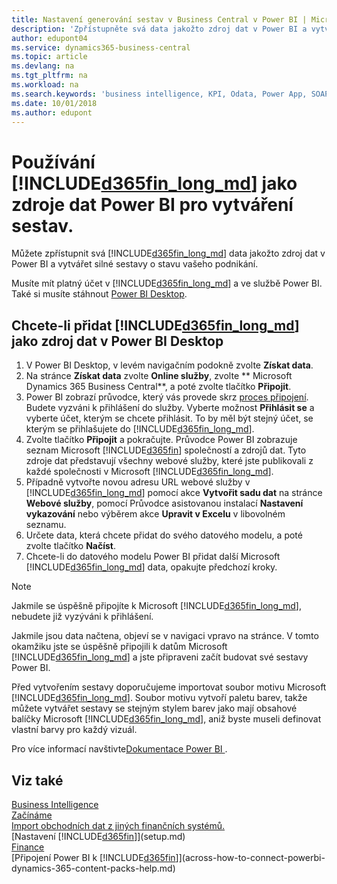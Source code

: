 ```yaml
---
title: Nastavení generování sestav v Business Central v Power BI | Microsoft Docs
description: 'Zpřístupněte svá data jakožto zdroj dat v Power BI a vytvářejte silné sestavy, vypovídající o stavu vašeho podnikání.'
author: edupont04
ms.service: dynamics365-business-central
ms.topic: article
ms.devlang: na
ms.tgt_pltfrm: na
ms.workload: na
ms.search.keywords: 'business intelligence, KPI, Odata, Power App, SOAP, analysis'
ms.date: 10/01/2018
ms.author: edupont
---
```

# <a name="using-included365fin_long_mdincludesd365fin_long_mdmd-as-power-bi-data-source-for-building-reports"></a>Používání [!INCLUDE[d365fin_long_md](includes/d365fin_long_md.md)] jako zdroje dat Power BI pro vytváření sestav.
Můžete zpřístupnit svá [!INCLUDE[d365fin_long_md](includes/d365fin_long_md.md)] data jakožto zdroj dat v Power BI a vytvářet silné sestavy o stavu vašeho podnikání.  

Musíte mít platný účet v [!INCLUDE[d365fin_long_md](includes/d365fin_long_md.md)] a ve službě Power BI. Také si musíte stáhnout [Power BI Desktop](https://powerbi.microsoft.com/en-us/desktop/).  

## <a name="to-add-included365fin_long_mdincludesd365fin_long_mdmd-as-a-data-source-in-power-bi-desktop"></a>Chcete-li přidat [!INCLUDE[d365fin_long_md](includes/d365fin_long_md.md)] jako zdroj dat v Power BI Desktop
1. V Power BI Desktop, v levém navigačním podokně zvolte **Získat data**.
2. Na stránce **Získat data** zvolte **Online služby**, zvolte ** Microsoft Dynamics 365 Business Central**, a poté zvolte tlačítko **Připojit**.
3. Power BI zobrazí průvodce, který vás provede skrz [proces připojení](across-how-to-connect-powerbi-dynamics-365-content-packs-help.md). Budete vyzváni k přihlášení do služby. Vyberte možnost **Přihlásit se** a vyberte účet, kterým se chcete přihlásit. To by měl být stejný účet, se kterým se přihlašujete do [!INCLUDE[d365fin_long_md](includes/d365fin_long_md.md)].
4. Zvolte tlačítko **Připojit** a pokračujte. Průvodce Power BI zobrazuje seznam Microsoft [!INCLUDE[d365fin](includes/d365fin_md.md)] společností a zdrojů dat. Tyto zdroje dat představují všechny webové služby, které jste publikovali z každé společnosti v Microsoft [!INCLUDE[d365fin_long_md](includes/d365fin_long_md.md)].
5. Případně vytvořte novou adresu URL webové služby v [!INCLUDE[d365fin_long_md](includes/d365fin_long_md.md)] pomocí akce **Vytvořit sadu dat** na stránce **Webové služby**, pomocí Průvodce asistovanou instalací **Nastavení vykazování** nebo výběrem akce **Upravit v Excelu** v libovolném seznamu.
6. Určete data, která chcete přidat do svého datového modelu, a poté zvolte tlačítko **Načíst**.
7. Chcete-li do datového modelu Power BI přidat další Microsoft [!INCLUDE[d365fin_long_md](includes/d365fin_long_md.md)] data, opakujte předchozí kroky.

> [!NOTE]  
> Jakmile se úspěšně připojíte k Microsoft [!INCLUDE[d365fin_long_md](includes/d365fin_long_md.md)], nebudete již vyzýváni k přihlášení.

Jakmile jsou data načtena, objeví se v navigaci vpravo na stránce. V tomto okamžiku jste se úspěšně připojili k datům Microsoft [!INCLUDE[d365fin_long_md](includes/d365fin_long_md.md)] a jste připraveni začít budovat své sestavy Power BI. 

Před vytvořením sestavy doporučujeme importovat soubor motivu Microsoft [!INCLUDE[d365fin_long_md](includes/d365fin_long_md.md)].  Soubor motivu vytvoří paletu barev, takže můžete vytvářet sestavy se stejným stylem barev jako mají obsahové balíčky Microsoft [!INCLUDE[d365fin_long_md](includes/d365fin_long_md.md)], aniž byste museli definovat vlastní barvy pro každý vizuál.

Pro více informací navštivte[Dokumentace Power BI ](https://powerbi.microsoft.com/documentation/powerbi-landing-page/).

## <a name="see-also"></a>Viz také
[Business Intelligence](bi.md)  
[Začínáme](product-get-started.md)  
[Import obchodních dat z jiných finančních systémů.](across-import-data-configuration-packages.md)  
[Nastavení [!INCLUDE[d365fin](includes/d365fin_md.md)]](setup.md)   
[Finance](finance.md)  
[Připojení Power BI k [!INCLUDE[d365fin](includes/d365fin_md.md)]](across-how-to-connect-powerbi-dynamics-365-content-packs-help.md)  
